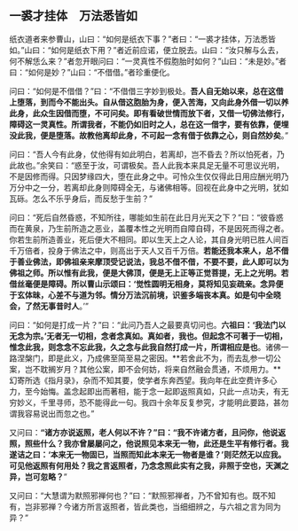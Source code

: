 ##  一裘才挂体　万法悉皆如

纸衣道者来参曹山，山曰：“如何是纸衣下事？”者曰：“一裘才挂体，万法悉皆如。”山曰：“如何是纸衣下用？”者近前应诺，便立脱去。山曰：“汝只解与么去，何不解恁么来？”者忽开眼问曰：“一灵真性不假胞胎时如何？”山曰：“未是妙。”者曰：“如何是妙？”山曰：“不借借。”者珍重便化。

问曰：“如何是不借借？”曰：“不借借三字妙到极处。**吾人自无始以来，总在这借上堕落，到而今不能出头。自从借这胞胎为身，便入苦海，又向此身外借一切以养此身，此众生因借而堕，不可问矣。即有看破世情而放下者，又借一切佛法修行，障碍这一灵真性。所谓我者，不能仍如旧时之人，总在这一借字，要有依靠，便埋没此我，便是堕落。故教他离却此身，不可起一念有借于依靠之心，则自然妙矣**。”

问曰：“吾人今有此身，仗他得有如此明白，若离却，岂不昏去？所以怕死者，乃此故也。”余笑曰：“惑至于汝，可谓极矣。吾人此我本来具足无量不可思议光明，不是因修而得。只因梦缘四大，堕在此身之中。可怜众生仅仅得此日用应酬光明乃万分中之一分，若离却此身则障碍全无，与诸佛相等。回视在此身中之光明，犹如瓦砾。怎么不乐乎身后，而反愁于生前？”

问曰：“死后自然昏惑，不知所往，哪能如生前在此日月光天之下？”曰：“彼昏惑而在黄泉，乃生前所造之恶业，盖覆本性之光明而自障自碍，不是因死而得之者。你若生前所造善业，死后便大不相同。即以生天上之人论，其自身光明已胜人间百千万倍者，投身于佛法之中，则高出于天人又百千万倍。**若能还我本来人，总不借于善业佛法，即佛祖亲来摩顶受记说法，我总不借不借，不要不要，此人即可以为佛祖之师。所以惟有此我，便是大佛顶，便是无上正等正觉菩提，无上之光明。若借丝毫便是障碍。所以曹山示颂曰：‘觉性圆明无相身，莫将知见妄疏亲。念异便于玄体昧，心差不与道为邻。情分万法沉前境，识鉴多端丧本真。如是句中全晓会，了然无事昔时人**。’”

问曰：“如何是打成一片？”曰：“此问乃吾人之最要真切问也。**六祖曰：‘我法门以无念为宗。’无者无一切相，念者念真如。真如者，我也。但起念不可著于一切相，惟念此我，则念念不忘此我，久之念与此我自然打成一片，所谓相应是也**。诸佛一路涅槃门，即是此义，乃成佛至简至易之密因。**若舍此不为，而去乱参一切公案，岂不耽搁岁月？其他公案，即不会何妨，将来自然融会贯通，不烦用力。**幻寄所选《指月录》，杂而不知其要，使学者东奔西望。我向年在此空费许多心力，至今始悔。盖念起即出而著相，能于念一起即返照真如，只此一点功夫，有无穷妙义，千里寻师，恐不能得此一句。我四十余年反复参究，才能明此要路，甚勿谓我容易说出而忽之也。”

又问曰：**“诸方亦说返照，老人何以不许？”曰：“我不许诸方者，且问你，他说返照，照些什么？我亦曾屡屡问之，他说照见本来无一物，此还是生平有修行者。我遂诘之曰：‘本来无一物固已，当照而知此本来无一物者是谁？’则茫然无以应我。可见他返照有何用处？我之言返照者，乃念念照此实有之我，非照于空也，天渊之异，岂可忽略？**”

又问曰：“大慧谓为默照邪禅何也？”曰：“默照邪禅者，乃不曾知有也。既不知有，岂非邪禅？今诸方所言返照者，皆此类也，当细细辨之，与六祖之言为同为异？”
